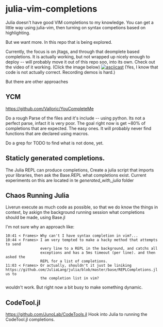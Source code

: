 # julia-vim-completions
Julia doesn't have good VIM completions to my knowledge.
You can get a little way using julia-vim, then turning on syntax competions based on highlighting.

But we want more.
In this repo that is being explored.

Currently, the focus is on jltags, and through that deomplete based completions.
It is actually working, but not wrapped up nicely enough to deploy -- will probably move it out of this repo soo, into its own.
Check out the video of it working. (Click the image below)
[![asciicast](https://asciinema.org/a/688g8iyhj1idrtz8ooptr6iso.png)](https://asciinema.org/a/688g8iyhj1idrtz8ooptr6iso)
(Yes, I know that code is not actually correct. Recording demos is hard.)


But there are other approaches

## YCM
https://github.com/Valloric/YouCompleteMe

Do a rough Parse of the files and it's include -- using python.
Its not a perfect parse, infact it is very poor.
The goal right now is get ~80% of completions that are expected.
The easy ones.
It will probably never find functions that are declared using macros.


Do a grep for TODO to find what is not done, yet.


## Staticly generated completions.
The Julia REPL can produce completions,
Create a julia script that imports your libraries,
then ask the Base.REPL what completions exist.
Current experiments on this are located in te _generated_with_julia_ folder



## Chaos Running Julia
Liverun execute as much code as possible, so that we do know the things in context, by askign the background running session what completions should be made, using Base.jl

I'm not sure why an approach like:


```lang=irc
10:41 < Frames> Why can't I have syntax completion in vim?...
10:44 < Frames> I am very tempted to make a hacky method that attempts to send
                every line to a REPL in the background, and catchs all
                exceptions and has a 5ms timeout (per line). and then asked the
                REPL for a list of completions.
11:03 < Frames> Or actually, shouldn't it just be liniking
https://github.com/JuliaLang/julia/blob/master/base/REPLCompletions.jl us to
                the completion list in vim?
```

wouldn't work.
But right now a bit busy to make something dynamic.



## CodeTool.jl
https://github.com/JunoLab/CodeTools.jl
Hook into Julia to running the CodeTool.jl completions.
